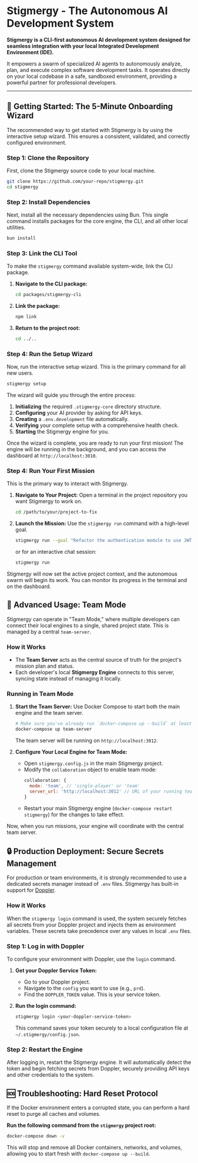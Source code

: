 # Stigmergy - The Autonomous AI Development System

**Stigmergy is a CLI-first autonomous AI development system designed for seamless integration with your local Integrated Development Environment (IDE).**

It empowers a swarm of specialized AI agents to autonomously analyze, plan, and execute complex software development tasks. It operates directly on your local codebase in a safe, sandboxed environment, providing a powerful partner for professional developers.

---

## 🚀 Getting Started: The 5-Minute Onboarding Wizard

The recommended way to get started with Stigmergy is by using the interactive setup wizard. This ensures a consistent, validated, and correctly configured environment.

### Step 1: Clone the Repository

First, clone the Stigmergy source code to your local machine.

```bash
git clone https://github.com/your-repo/stigmergy.git
cd stigmergy
```

### Step 2: Install Dependencies

Next, install all the necessary dependencies using Bun. This single command installs packages for the core engine, the CLI, and all other local utilities.

```bash
bun install
```

### Step 3: Link the CLI Tool

To make the `stigmergy` command available system-wide, link the CLI package.

1.  **Navigate to the CLI package:**
    ```bash
    cd packages/stigmergy-cli
    ```
2.  **Link the package:**
    ```bash
    npm link
    ```
3.  **Return to the project root:**
    ```bash
    cd ../..
    ```

### Step 4: Run the Setup Wizard

Now, run the interactive setup wizard. This is the primary command for all new users.

```bash
stigmergy setup
```

The wizard will guide you through the entire process:
1.  **Initializing** the required `.stigmergy-core` directory structure.
2.  **Configuring** your AI provider by asking for API keys.
3.  **Creating** a `.env.development` file automatically.
4.  **Verifying** your complete setup with a comprehensive health check.
5.  **Starting** the Stigmergy engine for you.

Once the wizard is complete, you are ready to run your first mission! The engine will be running in the background, and you can access the dashboard at `http://localhost:3010`.

### Step 4: Run Your First Mission

This is the primary way to interact with Stigmergy.

1.  **Navigate to Your Project:** Open a terminal in the project repository you want Stigmergy to work on.
    ```bash
    cd /path/to/your/project-to-fix
    ```

2.  **Launch the Mission:** Use the `stigmergy run` command with a high-level goal.
    ```bash
    stigmergy run --goal "Refactor the authentication module to use JWT instead of session cookies."
    ```
    or for an interactive chat session:
    ```bash
    stigmergy run
    ```

Stigmergy will now set the active project context, and the autonomous swarm will begin its work. You can monitor its progress in the terminal and on the dashboard.

## 🚀 Advanced Usage: Team Mode

Stigmergy can operate in "Team Mode," where multiple developers can connect their local engines to a single, shared project state. This is managed by a central `team-server`.

### How it Works

*   The **Team Server** acts as the central source of truth for the project's mission plan and status.
*   Each developer's local **Stigmergy Engine** connects to this server, syncing state instead of managing it locally.

### Running in Team Mode

1.  **Start the Team Server:**
    Use Docker Compose to start both the main engine and the team server.
    ```bash
    # Make sure you've already run `docker-compose up --build` at least once
    docker-compose up team-server
    ```
    The team server will be running on `http://localhost:3012`.

2.  **Configure Your Local Engine for Team Mode:**
    *   Open `stigmergy.config.js` in the main Stigmergy project.
    *   Modify the `collaboration` object to enable team mode:
        ```javascript
        collaboration: {
          mode: 'team', // 'single-player' or 'team'
          server_url: 'http://localhost:3012' // URL of your running team server
        }
        ```
    *   Restart your main Stigmergy engine (`docker-compose restart stigmergy`) for the changes to take effect.

Now, when you run missions, your engine will coordinate with the central team server.

## 🔒 Production Deployment: Secure Secrets Management

For production or team environments, it is strongly recommended to use a dedicated secrets manager instead of `.env` files. Stigmergy has built-in support for [Doppler](https://www.doppler.com/).

### How it Works

When the `stigmergy login` command is used, the system securely fetches all secrets from your Doppler project and injects them as environment variables. These secrets take precedence over any values in local `.env` files.

### Step 1: Log in with Doppler

To configure your environment with Doppler, use the `login` command.

1.  **Get your Doppler Service Token:**
    *   Go to your Doppler project.
    *   Navigate to the `config` you want to use (e.g., `prd`).
    *   Find the `DOPPLER_TOKEN` value. This is your service token.

2.  **Run the login command:**
    ```bash
    stigmergy login <your-doppler-service-token>
    ```
    This command saves your token securely to a local configuration file at `~/.stigmergy/config.json`.

### Step 2: Restart the Engine

After logging in, restart the Stigmergy engine. It will automatically detect the token and begin fetching secrets from Doppler, securely providing API keys and other credentials to the system.

## 🆘 Troubleshooting: Hard Reset Protocol

If the Docker environment enters a corrupted state, you can perform a hard reset to purge all caches and volumes.

**Run the following command from the `stigmergy` project root:**
```bash
docker-compose down -v
```
This will stop and remove all Docker containers, networks, and volumes, allowing you to start fresh with `docker-compose up --build`.
